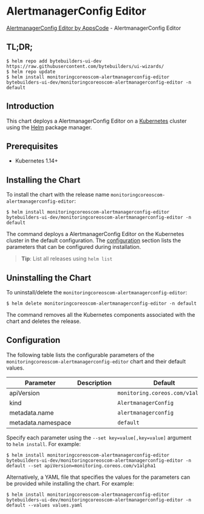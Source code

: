 # AlertmanagerConfig Editor

[AlertmanagerConfig Editor by AppsCode](https://byte.builders) - AlertmanagerConfig Editor

## TL;DR;

```console
$ helm repo add bytebuilders-ui-dev https://raw.githubusercontent.com/bytebuilders/ui-wizards/
$ helm repo update
$ helm install monitoringcoreoscom-alertmanagerconfig-editor bytebuilders-ui-dev/monitoringcoreoscom-alertmanagerconfig-editor -n default
```

## Introduction

This chart deploys a AlertmanagerConfig Editor on a [Kubernetes](http://kubernetes.io) cluster using the [Helm](https://helm.sh) package manager.

## Prerequisites

- Kubernetes 1.14+

## Installing the Chart

To install the chart with the release name `monitoringcoreoscom-alertmanagerconfig-editor`:

```console
$ helm install monitoringcoreoscom-alertmanagerconfig-editor bytebuilders-ui-dev/monitoringcoreoscom-alertmanagerconfig-editor -n default
```

The command deploys a AlertmanagerConfig Editor on the Kubernetes cluster in the default configuration. The [configuration](#configuration) section lists the parameters that can be configured during installation.

> **Tip**: List all releases using `helm list`

## Uninstalling the Chart

To uninstall/delete the `monitoringcoreoscom-alertmanagerconfig-editor`:

```console
$ helm delete monitoringcoreoscom-alertmanagerconfig-editor -n default
```

The command removes all the Kubernetes components associated with the chart and deletes the release.

## Configuration

The following table lists the configurable parameters of the `monitoringcoreoscom-alertmanagerconfig-editor` chart and their default values.

|     Parameter      | Description |             Default              |
|--------------------|-------------|----------------------------------|
| apiVersion         |             | `monitoring.coreos.com/v1alpha1` |
| kind               |             | `AlertmanagerConfig`             |
| metadata.name      |             | `alertmanagerconfig`             |
| metadata.namespace |             | `default`                        |


Specify each parameter using the `--set key=value[,key=value]` argument to `helm install`. For example:

```console
$ helm install monitoringcoreoscom-alertmanagerconfig-editor bytebuilders-ui-dev/monitoringcoreoscom-alertmanagerconfig-editor -n default --set apiVersion=monitoring.coreos.com/v1alpha1
```

Alternatively, a YAML file that specifies the values for the parameters can be provided while
installing the chart. For example:

```console
$ helm install monitoringcoreoscom-alertmanagerconfig-editor bytebuilders-ui-dev/monitoringcoreoscom-alertmanagerconfig-editor -n default --values values.yaml
```
